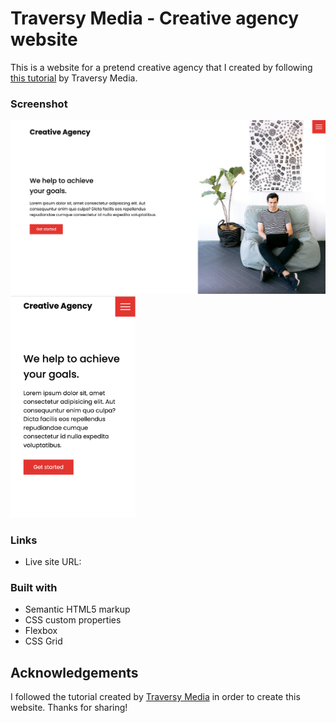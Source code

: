 # Traversy Media - Creative agency website

This is a website for a pretend creative agency that I created by following [this tutorial](https://www.youtube.com/watch?v=lvYnfMOUOJY&t=86s) by Traversy Media. 

### Screenshot

<p float="left">
  <img src="./final-result/final-result-web.png" width="600"/> 
  <img src="./final-result/final-result-mobile.png" width="200"/> 
</p>

### Links
- Live site URL: []()

### Built with 
- Semantic HTML5 markup
- CSS custom properties
- Flexbox
- CSS Grid

## Acknowledgements 
I followed the tutorial created by [Traversy Media](https://www.youtube.com/watch?v=lvYnfMOUOJY&t=86s) in order to create this website. Thanks for sharing!
